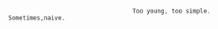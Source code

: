 ~~~~~~~~~~~~~~~~~~~~~~~~~~~~~~~~~~~~~~~~~~~~~~~~~~~~~~~~~~~~~~~~~~~~~~~~~~~~~~~~~~~~~~~~~~~~~~~~~~~~~~~~~~~~









                                   Too young, too simple. Sometimes,naive.









~~~~~~~~~~~~~~~~~~~~~~~~~~~~~~~~~~~~~~~~~~~~~~~~~~~~~~~~~~~~~~~~~~~~~~~~~~~~~~~~~~~~~~~~~~~~~~~~~~~~~~~~~~~~
